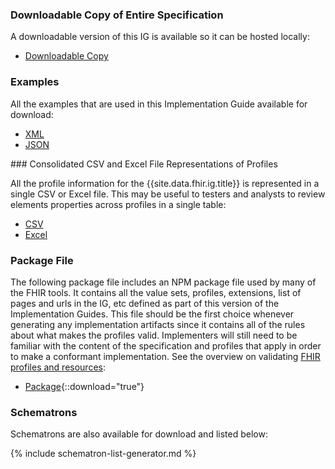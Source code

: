
### Downloadable Copy of Entire Specification

A downloadable version of this IG is available so it can be hosted locally:

- [Downloadable Copy](full-ig.zip)

### Examples

All the examples that are used in this Implementation Guide available for download:

- [XML](examples.xml.zip)
- [JSON](examples.json.zip)

<div markdown="1" class="new-content">
### Consolidated CSV and Excel File Representations of Profiles

All the profile information for the {{site.data.fhir.ig.title}} is represented in a single CSV or Excel file.  This may be useful to testers and analysts to review elements properties across profiles in a single table:

- [CSV](uscore_profiles.csv)
- [Excel](uscore_profiles.xlsx)
</div>

### Package File

The following package file includes an NPM package file used by many of the FHIR tools.  It contains all the value sets, profiles, extensions, list of pages and urls in the IG, etc defined as part of this version of the Implementation Guides. This file should be the first choice whenever generating any implementation artifacts since it contains all of the rules about what makes the profiles valid. Implementers will still need to be familiar with the content of the specification and profiles that apply in order to make a conformant implementation. See the overview on validating [FHIR profiles and resources]({{site.data.fhir.path}}validation.html):

- [Package](package.tgz){::download="true"}

### Schematrons

Schematrons are also available for download and listed below:

<!-- ================================================ -->
<!--  use this line to include an autogenerated list of all examples from the remove it if you would like to hand generate it -->

{% include schematron-list-generator.md %}
<!-- ================================================ -->
